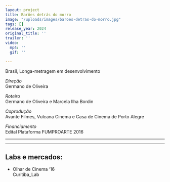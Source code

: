 ```yaml
---
layout: project
title: Barões detrás do morro
image: "/uploads/images/baroes-detras-do-morro.jpg"
tags: []
release_year: 2024
original_title: ''
trailer: ''
video:
  mp4: ''
  gif: ''

---
```

Brasil, Longa-metragem em desenvolvimento

_Direção_  
Germano de Oliveira

_Roteiro_  
Germano de Oliveira e Marcela Ilha Bordin

_Coprodução_  
Avante Filmes, Vulcana Cinema e Casa de Cinema de Porto Alegre

_Financiamento_  
Edital Plataforma FUMPROARTE 2016

***

***

## Labs e mercados:

* Olhar de Cinema ‘16  
  Curitiba_Lab
